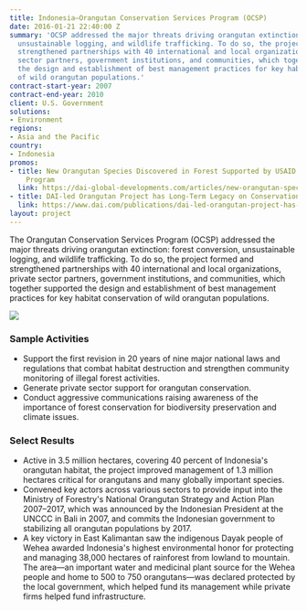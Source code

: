```yaml
---
title: Indonesia—Orangutan Conservation Services Program (OCSP)
date: 2016-01-21 22:40:00 Z
summary: 'OCSP addressed the major threats driving orangutan extinction: forest conversion,
  unsustainable logging, and wildlife trafficking. To do so, the project formed and
  strengthened partnerships with 40 international and local organizations, private
  sector partners, government institutions, and communities, which together supported
  the design and establishment of best management practices for key habitat conservation
  of wild orangutan populations.'
contract-start-year: 2007
contract-end-year: 2010
client: U.S. Government
solutions:
- Environment
regions:
- Asia and the Pacific
country:
- Indonesia
promos:
- title: New Orangutan Species Discovered in Forest Supported by USAID Conservation
    Program
  link: https://dai-global-developments.com/articles/new-orangutan-species-discovered-in-forest-block-saved-by-usaid-conservation-program
- title: DAI-led Orangutan Project has Long-Term Legacy on Conservation
  link: https://www.dai.com/publications/dai-led-orangutan-project-has-long-term-legacy-conservation
layout: project
---
```


The Orangutan Conservation Services Program (OCSP) addressed the major threats driving orangutan extinction: forest conversion, unsustainable logging, and wildlife trafficking. To do so, the project formed and strengthened partnerships with 40 international and local organizations, private sector partners, government institutions, and communities, which together supported the design and establishment of best management practices for key habitat conservation of wild orangutan populations.

![][1]

### Sample Activities

* Support the first revision in 20 years of nine major national laws and regulations that combat habitat destruction and strengthen community monitoring of illegal forest activities.
* Generate private sector support for orangutan conservation.
* Conduct aggressive communications raising awareness of the importance of forest conservation for biodiversity preservation and climate issues.

### Select Results

* Active in 3.5 million hectares, covering 40 percent of Indonesia's orangutan habitat, the project improved management of 1.3 million hectares critical for orangutans and many globally important species.
* Convened key actors across various sectors to provide input into the Ministry of Forestry's National Orangutan Strategy and Action Plan 2007–2017, which was announced by the Indonesian President at the UNCCC in Bali in 2007, and commits the Indonesian government to stabilizing all orangutan populations by 2017.
* A key victory in East Kalimantan saw the indigenous Dayak people of Wehea awarded Indonesia's highest environmental honor for protecting and managing 38,000 hectares of rainforest from lowland to mountain. The area—an important water and medicinal plant source for the Wehea people and home to 500 to 750 orangutans—was declared protected by the local government, which helped fund its management while private firms helped fund infrastructure.

[1]: https://assetify-dai.com/projects/ocspinner.jpg

